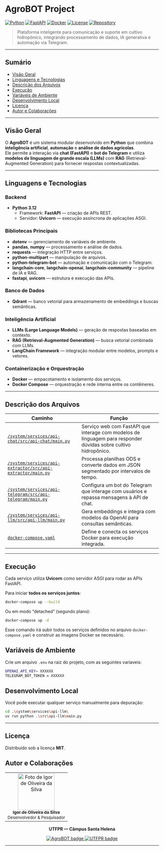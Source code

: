# AgroBOT Project

[![Python](https://img.shields.io/badge/Python-3.12-blue.svg)](https://www.python.org/)
[![FastAPI](https://img.shields.io/badge/FastAPI-Framework-009688.svg)](https://fastapi.tiangolo.com/)
[![Docker](https://img.shields.io/badge/Docker-Enabled-blue.svg)](https://www.docker.com/)
[![License](https://img.shields.io/badge/License-MIT-green.svg)](LICENSE)
[![Repository](https://img.shields.io/badge/GitHub-Igor--de--Oliveira--%2F--AgroBOT-black?logo=github)](https://github.com/Igor-de-Oliveira/AgroBOT)


> Plataforma inteligente para comunicação e suporte em cultivo hidropônico, integrando processamento de dados, IA generativa e automação via Telegram.

---

## Sumário
- [Visão Geral](#-visão-geral)
- [Linguagens e Tecnologias](#-linguagens-e-tecnologias)
- [Descrição dos Arquivos](#-descrição-dos-arquivos)
- [Execução](#-execução)
- [Variáveis de Ambiente](#-variáveis-de-ambiente)
- [Desenvolvimento Local](#-desenvolvimento-local)
- [Licença](#-licença)
- [Autor e Colaborações](#-autor-e-colaborações)

---

## Visão Geral

O **AgroBOT** é um sistema modular desenvolvido em **Python** que combina **inteligência artificial**, **automação** e **análise de dados agrícolas**.  
Ele permite a interação via **chat (FastAPI)** e **bot do Telegram** e utiliza **modelos de linguagem de grande escala (LLMs)** com **RAG** (Retrieval-Augmented Generation) para fornecer respostas contextualizadas.

---

## Linguagens e Tecnologias

### **Backend**
- **Python 3.12**
  - Framework: **FastAPI** — criação de APIs REST.
  - Servidor: **Uvicorn** — execução assíncrona de aplicações ASGI.

### **Bibliotecas Principais**
- **dotenv** — gerenciamento de variáveis de ambiente.
- **pandas**, **numpy** — processamento e análise de dados.
- **requests** — integração HTTP entre serviços.
- **python-multipart** — manipulação de arquivos.
- **python-telegram-bot** — automação e comunicação com o Telegram.
- **langchain-core**, **langchain-openai**, **langchain-community** — pipeline de IA e RAG.
- **fastapi**, **uvicorn** — estrutura e execução das APIs.

### **Banco de Dados**
- **Qdrant** — banco vetorial para armazenamento de embeddings e buscas semânticas.

### **Inteligência Artificial**
- **LLMs (Large Language Models)** — geração de respostas baseadas em contexto.  
- **RAG (Retrieval-Augmented Generation)** — busca vetorial combinada com LLMs.  
- **LangChain Framework** — integração modular entre modelos, prompts e vetores.

### **Containerização e Orquestração**
- **Docker** — empacotamento e isolamento dos serviços.  
- **Docker Compose** — orquestração e rede interna entre os contêineres.

---

## Descrição dos Arquivos

| Caminho | Função |
|---------|--------|
| [`/system/services/api-chat/src/api-chat/main.py`](https://github.com/Igor-de-Oliveira/AgroBOT/tree/main/system/services/api-chat/src/api-chat) | Serviço web com FastAPI que interage com modelos de linguagem para responder dúvidas sobre cultivo hidropônico. |
| [`/system/services/api-extractor/src/api-extractor/main.py`](https://github.com/Igor-de-Oliveira/AgroBOT/tree/main/system/services/api-extractor/src/api-extractor) | Processa planilhas ODS e converte dados em JSON segmentado por intervalos de tempo. |
| [`/system/services/api-telegram/src/api-telegram/main.py`](https://github.com/Igor-de-Oliveira/AgroBOT/tree/main/system/services/api-telegram/src/api-telegram) | Configura um bot do Telegram que interage com usuários e repassa mensagens à API de chat. |
| [`/system/services/api-llm/src/api-llm/main.py`](https://github.com/Igor-de-Oliveira/AgroBOT/tree/main/system/services/api-llm/src/api-llm) | Gera embeddings e integra com modelos da OpenAI para consultas semânticas. |
| [`docker-compose.yaml`](https://github.com/Igor-de-Oliveira/AgroBOT/blob/main/docker-compose.yaml) | Define e conecta os serviços Docker para execução integrada. |

---

## Execução

Cada serviço utiliza **Uvicorn** como servidor ASGI para rodar as APIs FastAPI.

Para iniciar **todos os serviços juntos**:

```bash
docker-compose up --build    
```

Ou em modo “detached” (segundo plano):

```bash
docker-compose up -d     
```

Esse comando irá subir todos os serviços definidos no arquivo `docker-compose.yaml` e construir as imagens Docker se necessário.

## Variáveis de Ambiente

Crie um arquivo `.env` na raiz do projeto, com as seguintes variaveis:

```bash
OPENAI_API_KEY= XXXXXX
TELEGRAM_BOT_TOKEN = XXXXXX
```

## Desenvolvimento Local

Você pode executar qualquer serviço manualmente para depuração:

```bash
cd .\system\services\api-llm\  
uv run python .\src\api-llm\main.py    
```

---

## Licença

Distribuído sob a licença **MIT**.

## Autor e Colaborações

<table align="center">
  <tr>
    <td align="center">
      <a href="https://github.com/Igor-de-Oliveira">
        <img src="https://avatars.githubusercontent.com/Igor-de-Oliveira" width="120px;" alt="Foto de Igor de Oliveira da Silva"/>
        <br />
        <sub><b>Igor de Oliveira da Silva</b></sub>
      </a>
      <br />
      <sub> Desenvolvedor & Pesquisador</sub>
    </td>
  </tr>
</table>

<p align="center">
   <b>UTFPR — Câmpus Santa Helena</b><br>
</p>

<p align="center">
  <a href="https://github.com/Igor-de-Oliveira/AgroBOT">
    <img src="https://img.shields.io/badge/📦%20Projeto-AgroBOT-blue?style=for-the-badge" alt="AgroBOT badge">
  </a>
  <a href="https://www.utfpr.edu.br/campus/santahelena">
    <img src="https://img.shields.io/badge/🎓%20UTFPR-Santa%20Helena-yellow?style=for-the-badge" alt="UTFPR badge">
  </a>
</p>

---